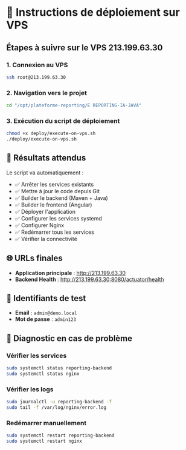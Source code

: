 # 🚀 Instructions de déploiement sur VPS

## Étapes à suivre sur le VPS 213.199.63.30

### 1. Connexion au VPS
```bash
ssh root@213.199.63.30
```

### 2. Navigation vers le projet
```bash
cd "/opt/plateforme-reporting/E REPORTING-IA-JAVA"
```

### 3. Exécution du script de déploiement
```bash
chmod +x deploy/execute-on-vps.sh
./deploy/execute-on-vps.sh
```

## 🎯 Résultats attendus

Le script va automatiquement :
- ✅ Arrêter les services existants
- ✅ Mettre à jour le code depuis Git
- ✅ Builder le backend (Maven + Java)
- ✅ Builder le frontend (Angular)
- ✅ Déployer l'application
- ✅ Configurer les services systemd
- ✅ Configurer Nginx
- ✅ Redémarrer tous les services
- ✅ Vérifier la connectivité

## 🌐 URLs finales

- **Application principale** : http://213.199.63.30
- **Backend Health** : http://213.199.63.30:8080/actuator/health

## 👤 Identifiants de test

- **Email** : `admin@demo.local`
- **Mot de passe** : `admin123`

## 🔧 Diagnostic en cas de problème

### Vérifier les services
```bash
sudo systemctl status reporting-backend
sudo systemctl status nginx
```

### Vérifier les logs
```bash
sudo journalctl -u reporting-backend -f
sudo tail -f /var/log/nginx/error.log
```

### Redémarrer manuellement
```bash
sudo systemctl restart reporting-backend
sudo systemctl restart nginx
```
